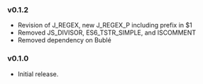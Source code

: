 ### v0.1.2
- Revision of J\_REGEX, new J\_REGEX_P including prefix in $1
- Removed JS\_DIVISOR, ES6\_TSTR_SIMPLE, and ISCOMMENT
- Removed dependency on Bublé

### v0.1.0
- Initial release.
